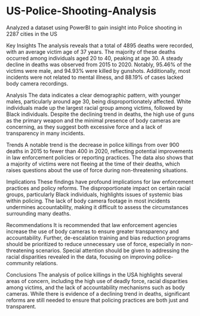 # US-Police-Shooting-Analysis
Analyzed a dataset using PowerBI to gain insight into Police shooting in 2287 cities in the US


Key Insights
The analysis reveals that a total of 4895 deaths were recorded, with an average victim age of 37 years. The majority of these deaths occurred among individuals
aged 20 to 40, peaking at age 30. A steady decline in deaths was observed from 2015 to 2020. Notably, 95.46% of the victims were male, and 94.93% were killed by gunshots. Additionally, most incidents were not related to mental illness, and 88.19% of cases lacked body camera recordings.

Analysis
The data indicates a clear demographic pattern, with younger males, particularly around age 30, being disproportionately affected. White individuals made up the largest racial group among victims, followed by Black individuals. Despite the declining trend in deaths, the high use of guns as the primary weapon and the minimal presence of body cameras are concerning, as they suggest both excessive force and a lack of transparency in many incidents.

Trends
A notable trend is the decrease in police killings from over 900 deaths in 2015 to fewer than 400 in 2020, reflecting potential improvements in law enforcement policies or reporting practices. The data also shows that a majority of victims were not fleeing at the time of their deaths, which raises questions about the use of force during non-threatening situations.

Implications
These findings have profound implications for law enforcement practices and policy reforms. The disproportionate impact on certain racial groups, particularly Black individuals, highlights issues of systemic bias within policing. The lack of body camera footage in most incidents undermines accountability, making it difficult to assess the circumstances surrounding many deaths.

Recommendations
It is recommended that law enforcement agencies increase the use of body cameras to ensure greater transparency and accountability. Further, de-escalation training and bias reduction programs should be prioritized to reduce unnecessary use of force, especially in non-threatening scenarios. Special attention should be given to addressing the racial disparities revealed in the data, focusing on improving police-community relations.

Conclusions
The analysis of police killings in the USA highlights several areas of concern, including the high use of deadly force, racial disparities among victims, and the lack of accountability mechanisms such as body cameras. While there is evidence of a declining trend in deaths, significant reforms are still needed to ensure that policing practices are both just and transparent.
